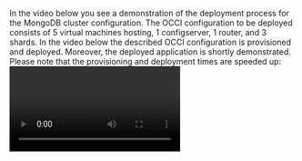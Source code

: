 In the video below you see a demonstration of the deployment process for the MongoDB cluster configuration.
The OCCI configuration to be deployed consists of 5 virtual machines hosting, 1 configserver, 1 router, and 3 shards. 
In the video below the described OCCI configuration is provisioned and deployed. Moreover, the deployed application is shortly demonstrated.
Please note that the provisioning and deployment times are speeded up:
![MongoDB Cluster](MongoDB-Cluster-Deployment.mp4)

